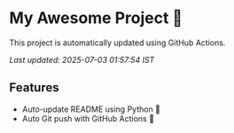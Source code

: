 # My Awesome Project 🚀

This project is automatically updated using GitHub Actions.

_Last updated: 2025-07-03 01:57:54 IST_

## Features
- Auto-update README using Python 🐍
- Auto Git push with GitHub Actions 🤖
